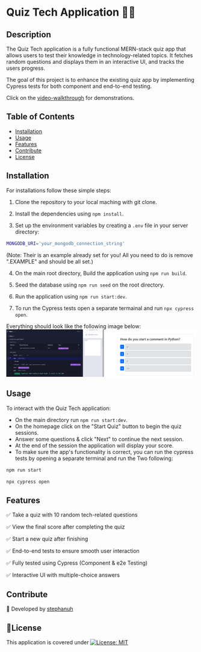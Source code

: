 # Quiz Tech Application 👨‍💻
## Description
The Quiz Tech application is a fully functional MERN-stack quiz app that allows users to test their knowledge in technology-related topics. It fetches random questions and displays them in an interactive UI, and tracks the users progress.

 The goal of this project is to enhance the existing quiz app by implementing Cypress tests for both component and end-to-end testing.

 Click on the [video-walkthrough](img/Quiz-Tech.mp4) for demonstrations.
## Table of Contents

- [Installation](#installation)
- [Usage](#usage)
- [Features](#features)
- [Contribute](#contribute)
- [License](#license)

## Installation
For installations follow these simple steps:

1) Clone the repository to your local maching with git clone.

2) Install the dependencies using `npm install`.

3) Set up the environment variables by creating a `.env` file in your server directory:
```sh
MONGODB_URI='your_mongodb_connection_string'
```
(Note: Their is an example already set for you! All you need to do is remove ".EXAMPLE" and should be all set.)

4) On the main root directory, Build the application using `npm run build`.

5) Seed the database using `npm run seed` on the root directory.

6) Run the application using `npm run start:dev`.

7) To run the Cypress tests open a separate termainal and run `npx cypress open`.

Everything should look like the following image below:
![img](img/quiz-tech.PNG)
## Usage

To interact with the Quiz Tech application:

- On the main directory run `npm run start:dev`.
- On the homepage click on the "Start Quiz" button to begin the quiz sessions.
- Answer some questions & click "Next" to continue the next session.
- At the end of the session the application will display your score.
- To make sure the app's functionality is correct, you can run the cypress tests by opening a separate terminal and run the Two following:
```sh
npm run start
```
```sh
npx cypress open
```
## Features

✅ Take a quiz with 10 random tech-related questions

✅ View the final score after completing the quiz

✅ Start a new quiz after finishing

✅ End-to-end tests to ensure smooth user interaction

✅ Fully tested using Cypress (Component & e2e Testing)

✅ Interactive UI with multiple-choice answers

## Contribute 

🚀 Developed by [stephanuh](https://github.com/stephanuh/Book-Search)

## 📜License
This application is covered under [![License: MIT](https://img.shields.io/badge/License-MIT-yellow.svg)](https://opensource.org/licenses/MIT)
